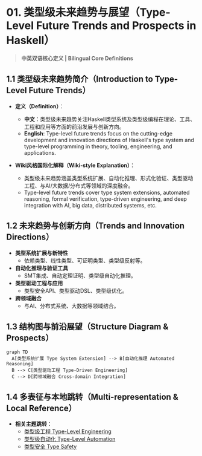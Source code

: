 # 01. 类型级未来趋势与展望（Type-Level Future Trends and Prospects in Haskell）

> **中英双语核心定义 | Bilingual Core Definitions**

## 1.1 类型级未来趋势简介（Introduction to Type-Level Future Trends）

- **定义（Definition）**：
  - **中文**：类型级未来趋势关注Haskell类型系统及类型级编程在理论、工具、工程和应用等方面的前沿发展与创新方向。
  - **English**: Type-level future trends focus on the cutting-edge development and innovation directions of Haskell's type system and type-level programming in theory, tooling, engineering, and applications.

- **Wiki风格国际化解释（Wiki-style Explanation）**：
  - 类型级未来趋势涵盖类型系统扩展、自动化推理、形式化验证、类型驱动工程、与AI/大数据/分布式等领域的深度融合。
  - Type-level future trends cover type system extensions, automated reasoning, formal verification, type-driven engineering, and deep integration with AI, big data, distributed systems, etc.

## 1.2 未来趋势与创新方向（Trends and Innovation Directions）

- **类型系统扩展与新特性**
  - 依赖类型、线性类型、可证明类型、类型级反射等。
- **自动化推理与验证工具**
  - SMT集成、自动定理证明、类型级自动化推理。
- **类型驱动工程与应用**
  - 类型安全API、类型驱动DSL、类型级优化。
- **跨领域融合**
  - 与AI、分布式系统、大数据等领域结合。

## 1.3 结构图与前沿展望（Structure Diagram & Prospects）

```mermaid
graph TD
  A[类型系统扩展 Type System Extension] --> B[自动化推理 Automated Reasoning]
  B --> C[类型驱动工程 Type-Driven Engineering]
  C --> D[跨领域融合 Cross-domain Integration]
```

## 1.4 多表征与本地跳转（Multi-representation & Local Reference）

- **相关主题跳转**：
  - [类型级工程 Type-Level Engineering](./01-Type-Level-Engineering.md)
  - [类型级自动化 Type-Level Automation](./01-Type-Level-Automation.md)
  - [类型安全 Type Safety](./01-Type-Safety.md) 